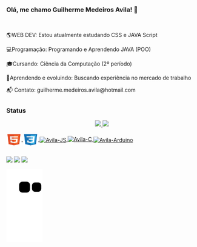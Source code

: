 ### Olá, me chamo Guilherme Medeiros Avila! 👋
<br>

<p>🌎WEB DEV: Estou atualmente estudando CSS e JAVA Script</p>
<p>💻Programação: Programando e Aprendendo JAVA (POO)</p>
<p>🎓Cursando: Ciência da Computação (2º período) </p>
<p>🌱Aprendendo e evoluindo: Buscando experiência no mercado de trabalho</p>
<p>📬 Contato: guilherme.medeiros.avila@hotmail.com</p>

##

### Status
<div align="center">
  <a href="https://github.com/GM7Avila">
  <img height="180em" src="https://github-readme-stats.vercel.app/api?username=GM7Avila&show_icons=true&theme=blueberry&include_all_commits=true&count_private=true"/>
  <img height="180em" src="https://github-readme-stats.vercel.app/api/top-langs/?username=GM7Avila&layout=compact&langs_count=7&theme=blueberry"/>
</div>
  
  
<div style="display: inline_block"><br>
  <img align="center" alt="Avila-HTML" height="30" width="40" src="https://raw.githubusercontent.com/devicons/devicon/master/icons/html5/html5-original.svg">
  <img align="center" alt="Avila-CSS" height="30" width="40" src="https://raw.githubusercontent.com/devicons/devicon/master/icons/css3/css3-original.svg">
  <img align="center" alt="Avila-JS" height="30" width="40" src="https://cdn.jsdelivr.net/gh/devicons/devicon/icons/javascript/javascript-original.svg"/>
  <img align-"center" alt="Avila-C" height="30" width="40" 
src="https://cdn.jsdelivr.net/gh/devicons/devicon/icons/c/c-original.svg"/>
  <img align="center" alt="Avila-Arduino" height="30" width="40" src="https://cdn.jsdelivr.net/gh/devicons/devicon/icons/arduino/arduino-original-wordmark.svg" />
 
</div>
  
  ##
 
<div> 
  <a href="https://www.youtube.com/channel/UCIPEVT1ZBezrixDAxEoaUZA" target="_blank"><img src="https://img.shields.io/badge/YouTube-FF0000?style=for-the-badge&logo=youtube&logoColor=white" target="_blank"></a>
  <a href = "mailto:guilherme.medeiros.avila@hotmail.com"><img src="https://img.shields.io/badge/-Gmail-%23333?style=for-the-badge&logo=gmail&logoColor=white" target="_blank"></a>
  <a href="https://www.linkedin.com/in/guilherme-medeiros-avila-331776180/" target="_blank">
    <img src="https://img.shields.io/badge/-LinkedIn-%230077B5?style=for-the-badge&logo=linkedin&logoColor=white" target="_blank"></a> 
 
  ![Snake animation](https://github.com/GM7Avila/GM7Avila/blob/output/github-contribution-grid-snake.svg)
 
</div>
